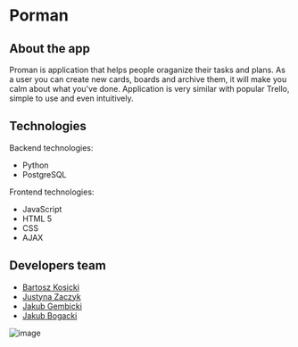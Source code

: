 # Porman

## About the app

Proman is application that helps people oraganize their tasks and plans. 
As a user you can create new cards, boards and archive them, it will make you calm about what you've done.
Application is very similar with popular Trello, simple to use and even intuitively.


## Technologies

Backend technologies:

- Python
- PostgreSQL

Frontend technologies:

- JavaScript
- HTML 5
- CSS
- AJAX

## Developers team

* [Bartosz Kosicki](https://github.com/BartoszKosicki)
* [Justyna Zaczyk](https://github.com/justyna-eevee)
* [Jakub Gembicki](https://github.com/JakubGem)
* [Jakub Bogacki](https://github.com/kuba-bogacki)


![image](https://user-images.githubusercontent.com/89380131/165121765-a5a32646-db9f-4f8b-99ae-eba79df3c4b4.png)
